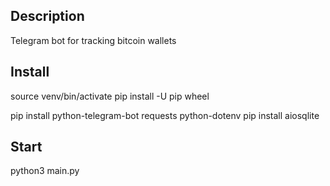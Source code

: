 ## Description

Telegram bot for tracking bitcoin wallets

## Install 

source venv/bin/activate
pip install -U pip wheel

pip install python-telegram-bot requests python-dotenv
pip install aiosqlite

## Start

python3 main.py
